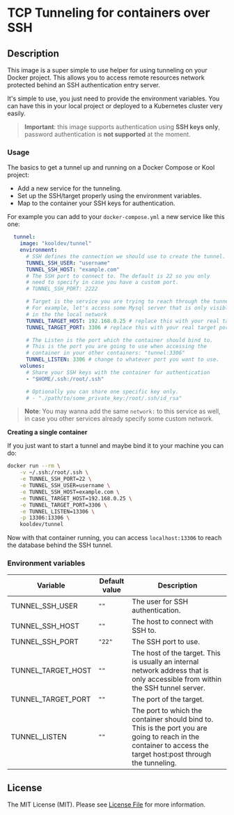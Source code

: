 # TCP Tunneling for containers over SSH

## Description

This image is a super simple to use helper for using tunneling on your Docker project. This allows you to access remote resources network protected behind an SSH authentication entry server.

It's simple to use, you just need to provide the environment variables. You can have this in your local project or deployed to a Kubernetes cluster very easily.

> **Important**: this image supports authentication using **SSH keys only**, password authentication is **not supported** at the moment.

### Usage

The basics to get a tunnel up and running on a Docker Compose or Kool project:

- Add a new service for the tunneling.
- Set up the SSH/target properly using the environment variables.
- Map to the container your SSH keys for authentication.

For example you can add to your `docker-compose.yml` a new service like this one:

```yaml
  tunnel:
    image: "kooldev/tunnel"
    environment:
      # SSH defines the connection we should use to create the tunnel.
      TUNNEL_SSH_USER: "username"
      TUNNEL_SSH_HOST: "example.com"
      # The SSH port to connect to. The default is 22 so you only
      # need to specify in case you have a custom port.
      # TUNNEL_SSH_PORT: 2222

      # Target is the service you are trying to reach through the tunnel.
      # For example, let's access some Mysql server that is only visible
      # in the the local network
      TUNNEL_TARGET_HOST: 192.168.0.25 # replace this with your real target address
      TUNNEL_TARGET_PORT: 3306 # replace this with your real target port

      # The Listen is the port which the container should bind to.
      # This is the port you are going to use when accessing the
      # container in your other containers: "tunnel:3306"
      TUNNEL_LISTEN: 3306 # change to whatever port you want to use.
    volumes:
      # Share your SSH keys with the container for authentication
      - "$HOME/.ssh:/root/.ssh"

      # Optionally you can share one specific key only.
      # - "./path/to/some_private_key:/root/.ssh/id_rsa"
```

> **Note**: You may wanna add the same `network:` to this service as well, in case you other services already specify some custom network.

**Creating a single container**

If you just want to start a tunnel and maybe bind it to your machine you can do:

```bash
docker run --rm \
    -v ~/.ssh:/root/.ssh \
    -e TUNNEL_SSH_PORT=22 \
    -e TUNNEL_SSH_USER=username \
    -e TUNNEL_SSH_HOST=example.com \
    -e TUNNEL_TARGET_HOST=192.168.0.25 \
    -e TUNNEL_TARGET_PORT=3306 \
    -e TUNNEL_LISTEN=13306 \
    -p 13306:13306 \
    kooldev/tunnel
```

Now with that container running, you can access `localhost:13306` to reach the database behind the SSH tunnel.

### Environment variables

| Variable | Default value | Description |
| - | - | - |
| TUNNEL_SSH_USER | `""` | The user for SSH authentication. |
| TUNNEL_SSH_HOST | `""` | The host to connect with SSH to. |
| TUNNEL_SSH_PORT | `"22"` | The SSH port to use. |
| TUNNEL_TARGET_HOST | `""` | The host of the target. This is usually an internal network address that is only accessible from within the SSH tunnel server. |
| TUNNEL_TARGET_PORT | `""` | The port of the target. |
| TUNNEL_LISTEN | `""` | The port to which the container should bind to. This is the port you are going to reach in the container to access the target host:post through the tunneling. |

## License

The MIT License (MIT). Please see [License File](LICENSE.md) for more information.

